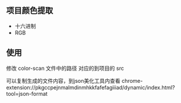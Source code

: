 ## 项目颜色提取
+ 十六进制
+ RGB
## 使用
修改 color-scan 文件中的路径 对应的到项目的 src

可以复制生成的文件内容，到json美化工具内查看
chrome-extension://pkgccpejnmalmdinmhkkfafefagiiiad/dynamic/index.html?tool=json-format